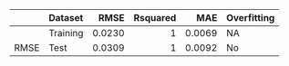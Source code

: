 |     |Dataset  |   RMSE| Rsquared|    MAE|Overfitting |
|:----|:--------|------:|--------:|------:|:-----------|
|     |Training | 0.0230|        1| 0.0069|NA          |
|RMSE |Test     | 0.0309|        1| 0.0092|No          |

